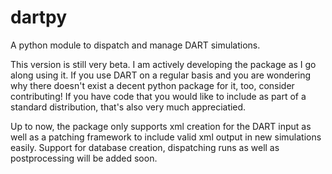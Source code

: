 # dartpy
A python module to dispatch and manage DART simulations.


This version is still very beta. I am actively developing the package as I go along using it. If you use DART on a regular 
basis and you are wondering why there doesn't exist a decent python package for it, too, consider contributing! If you have code
that you would like to include as part of a standard distribution, that's also very much appreciatied.

Up to now, the package only supports xml creation for the DART input as well as a patching framework to include valid xml output in 
new simulations easily. Support for database creation, dispatching runs as well as postprocessing will be added soon.
